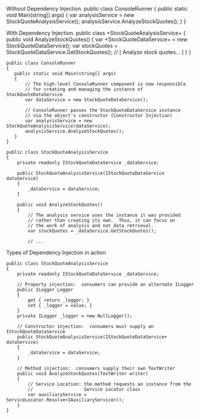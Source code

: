 Without Dependency Injection. 
	public class ConsoleRunner
		{
			public static void Main(string[] args)
			{
				var analysisService = new StockQuoteAnalysisService();
				analysisService.AnalyzeStockQuotes();
			}
		}

With Dependency Injection. 
    public class +StockQuoteAnalysisService+
    {
        public void AnalyzeStockQuotes()
        {
            var +StockQuoteDataService+ = new StockQuoteDataService();
            var stockQuotes = StockQuoteDataService.GetStockQuotes();
            // [  Analyze stock quotes... ]
        }
    }

    public class ConsoleRunner
    {
       public static void Main(string[] args)
       {
           // The high-level ConsoleRunner component is now responsible
           // for creating and managing the instance of StockQuoteDataService
           var dataService = new StockQuoteDataService();

           // ConsoleRunner passes the StockQuoteDataService instance
           // via the object's constructor (Constructor Injection)
           var analysisService = new StockQuoteAnalysisService(dataService);
           analysisService.AnalyzeStockQuotes();
       }
    }

    public class StockQuoteAnalysisService
    {
        private readonly IStockQuoteDataService _dataService;

        public StockQuoteAnalysisService(IStockQuoteDataService dataService)
        {
            _dataService = dataService;
        }

        public void AnalyzeStockQuotes()
        {
            // The analysis service uses the instance it was provided
            // rather than creating its own.  Thus, it can focus on
            // the work of analysis and not data retrieval.
            var stockQuotes = _dataService.GetStockQuotes();

            // ...

 Types of Dependency Injection in action

    public class StockQuoteAnalysisService
    {
        private readonly IStockQuoteDataService _dataService;

        // Property injection:  consumers can provide an alternate ILogger
        public ILogger Logger
        {
            get { return _logger; }
            set { _logger = value; }
        }
        private ILogger _logger = new NullLogger();

        // Constructor injection:  consumers must supply an IStockQuoteDataService
        public StockQuoteAnalysisService(IStockQuoteDataService+ dataService)
        {
            _dataService = dataService;
        }

        // Method injection:  consumers supply their own TextWriter
        public void AnalyzeStockQuotes(TextWriter writer)
        {
            // Service Location: the method requests an instance from the
            //                   Service Locator class
            var auxiliaryService = ServiceLocator.Resolve<IAuxiliaryService>();
        }
    }
